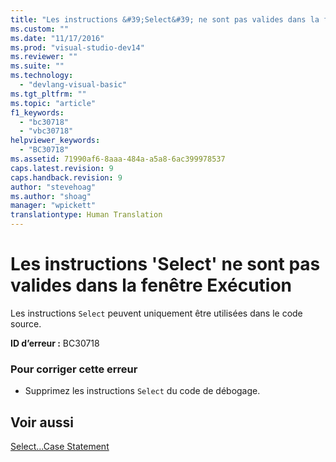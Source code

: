 ```yaml
---
title: "Les instructions &#39;Select&#39; ne sont pas valides dans la fen&#234;tre Ex&#233;cution | Microsoft Docs"
ms.custom: ""
ms.date: "11/17/2016"
ms.prod: "visual-studio-dev14"
ms.reviewer: ""
ms.suite: ""
ms.technology: 
  - "devlang-visual-basic"
ms.tgt_pltfrm: ""
ms.topic: "article"
f1_keywords: 
  - "bc30718"
  - "vbc30718"
helpviewer_keywords: 
  - "BC30718"
ms.assetid: 71990af6-8aaa-484a-a5a8-6ac399978537
caps.latest.revision: 9
caps.handback.revision: 9
author: "stevehoag"
ms.author: "shoag"
manager: "wpickett"
translationtype: Human Translation
---
```

# Les instructions &#39;Select&#39; ne sont pas valides dans la fen&#234;tre Ex&#233;cution
Les instructions `Select` peuvent uniquement être utilisées dans le code source.  
  
 **ID d’erreur :** BC30718  
  
### Pour corriger cette erreur  
  
-   Supprimez les instructions `Select` du code de débogage.  
  
## Voir aussi  
 [Select...Case Statement](../../visual-basic/language-reference/statements/select-case-statement.md)